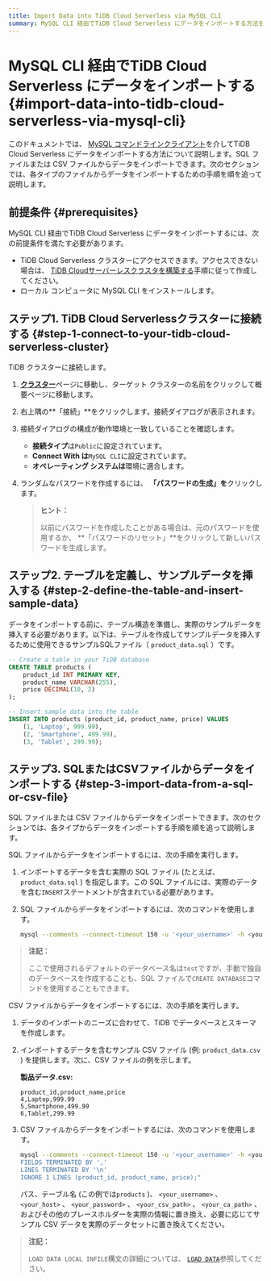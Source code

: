 ```yaml
---
title: Import Data into TiDB Cloud Serverless via MySQL CLI
summary: MySQL CLI 経由でTiDB Cloud Serverless にデータをインポートする方法を学びます。
---
```


# MySQL CLI 経由でTiDB Cloud Serverless にデータをインポートする {#import-data-into-tidb-cloud-serverless-via-mysql-cli}

このドキュメントでは、 [MySQL コマンドラインクライアント](https://dev.mysql.com/doc/refman/8.0/en/mysql.html)を介してTiDB Cloud Serverless にデータをインポートする方法について説明します。SQL ファイルまたは CSV ファイルからデータをインポートできます。次のセクションでは、各タイプのファイルからデータをインポートするための手順を順を追って説明します。

## 前提条件 {#prerequisites}

MySQL CLI 経由でTiDB Cloud Serverless にデータをインポートするには、次の前提条件を満たす必要があります。

-   TiDB Cloud Serverless クラスターにアクセスできます。アクセスできない場合は、 [TiDB Cloudサーバーレスクラスタを構築する](/develop/dev-guide-build-cluster-in-cloud.md)手順に従って作成してください。
-   ローカル コンピュータに MySQL CLI をインストールします。

## ステップ1. TiDB Cloud Serverlessクラスターに接続する {#step-1-connect-to-your-tidb-cloud-serverless-cluster}

TiDB クラスターに接続します。

1.  [**クラスター**](https://tidbcloud.com/console/clusters)ページに移動し、ターゲット クラスターの名前をクリックして概要ページに移動します。

2.  右上隅の**「接続」**をクリックします。接続ダイアログが表示されます。

3.  接続ダイアログの構成が動作環境と一致していることを確認します。

    -   **接続タイプ**は`Public`に設定されています。
    -   **Connect With は**`MySQL CLI`に設定されています。
    -   **オペレーティング システムは**環境に適合します。

4.  ランダムなパスワードを作成するには、 **「パスワードの生成」を**クリックします。

    > **ヒント：**
    >
    > 以前にパスワードを作成したことがある場合は、元のパスワードを使用するか、 **「パスワードのリセット」**をクリックして新しいパスワードを生成します。

## ステップ2. テーブルを定義し、サンプルデータを挿入する {#step-2-define-the-table-and-insert-sample-data}

データをインポートする前に、テーブル構造を準備し、実際のサンプルデータを挿入する必要があります。以下は、テーブルを作成してサンプルデータを挿入するために使用できるサンプルSQLファイル（ `product_data.sql` ）です。

```sql
-- Create a table in your TiDB database
CREATE TABLE products (
    product_id INT PRIMARY KEY,
    product_name VARCHAR(255),
    price DECIMAL(10, 2)
);

-- Insert sample data into the table
INSERT INTO products (product_id, product_name, price) VALUES
    (1, 'Laptop', 999.99),
    (2, 'Smartphone', 499.99),
    (3, 'Tablet', 299.99);
```

## ステップ3. SQLまたはCSVファイルからデータをインポートする {#step-3-import-data-from-a-sql-or-csv-file}

SQL ファイルまたは CSV ファイルからデータをインポートできます。次のセクションでは、各タイプからデータをインポートする手順を順を追って説明します。

<SimpleTab>
<div label="From an SQL file">

SQL ファイルからデータをインポートするには、次の手順を実行します。

1.  インポートするデータを含む実際の SQL ファイル (たとえば、 `product_data.sql` ) を指定します。この SQL ファイルには、実際のデータを含む`INSERT`ステートメントが含まれている必要があります。

2.  SQL ファイルからデータをインポートするには、次のコマンドを使用します。

    ```bash
    mysql --comments --connect-timeout 150 -u '<your_username>' -h <your_cluster_host> -P 4000 -D test --ssl-mode=VERIFY_IDENTITY --ssl-ca=<your_ca_path> -p <your_password> < product_data.sql
    ```

> **注記：**
>
> ここで使用されるデフォルトのデータベース名は`test`ですが、手動で独自のデータベースを作成することも、SQL ファイルで`CREATE DATABASE`コマンドを使用することもできます。

</div>
<div label="From a CSV file">

CSV ファイルからデータをインポートするには、次の手順を実行します。

1.  データのインポートのニーズに合わせて、TiDB でデータベースとスキーマを作成します。

2.  インポートするデータを含むサンプル CSV ファイル (例: `product_data.csv` ) を提供します。次に、CSV ファイルの例を示します。

    **製品データ.csv:**

    ```csv
    product_id,product_name,price
    4,Laptop,999.99
    5,Smartphone,499.99
    6,Tablet,299.99
    ```

3.  CSV ファイルからデータをインポートするには、次のコマンドを使用します。

    ```bash
    mysql --comments --connect-timeout 150 -u '<your_username>' -h <your_host> -P 4000 -D test --ssl-mode=VERIFY_IDENTITY --ssl-ca=<your_ca_path> -p<your_password> -e "LOAD DATA LOCAL INFILE '<your_csv_path>' INTO TABLE products
    FIELDS TERMINATED BY ','
    LINES TERMINATED BY '\n'
    IGNORE 1 LINES (product_id, product_name, price);"
    ```

    パス、テーブル名 (この例では`products` )、 `<your_username>` 、 `<your_host>` 、 `<your_password>` 、 `<your_csv_path>` 、 `<your_ca_path>` 、およびその他のプレースホルダーを実際の情報に置き換え、必要に応じてサンプル CSV データを実際のデータセットに置き換えてください。

> **注記：**
>
> `LOAD DATA LOCAL INFILE`構文の詳細については、 [`LOAD DATA`](/sql-statements/sql-statement-load-data.md)参照してください。

</div>
</SimpleTab>
